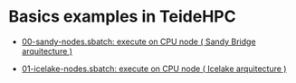 # Basics examples in TeideHPC

* [00-sandy-nodes.sbatch: execute on CPU node ( Sandy Bridge arquitecture )](./00-sandy-nodes.sbatch)

* [01-icelake-nodes.sbatch: execute on CPU node ( Icelake arquitecture )](./01-icelake-nodes.sbatch)

